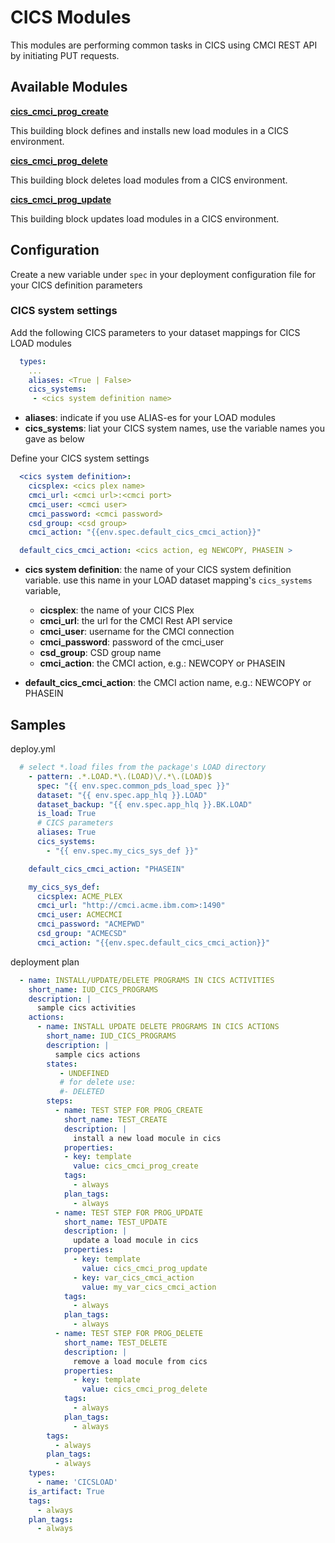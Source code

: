 # CICS Modules

This modules are performing common tasks in CICS using CMCI REST API by initiating PUT requests.

## Available Modules

**[cics_cmci_prog_create](https://www.ibm.com/docs/en/SSQ2R2_16.0.0/com.ibm.wazi.deploy.doc/wd_templ_shell_command.html)**

This building block defines and installs new load modules in a CICS environment.

**[cics_cmci_prog_delete](https://www.ibm.com/docs/en/SSQ2R2_16.0.0/com.ibm.wazi.deploy.doc/wd_templ_cics_delete.html)**

This building block deletes load modules from a CICS environment.

**[cics_cmci_prog_update](https://www.ibm.com/docs/en/SSQ2R2_16.0.0/com.ibm.wazi.deploy.doc/wd_templ_cics_update.html)**

This building block updates load modules in a CICS environment.


## Configuration

Create a new variable under `spec` in your deployment configuration file for your CICS definition parameters

### CICS system settings

Add the following CICS parameters to your dataset mappings for CICS LOAD modules

``` yaml
  types:
    ...
    aliases: <True | False>
    cics_systems:
     - <cics system definition name>
```
- **aliases**: indicate if you use ALIAS-es for your LOAD modules
- **cics_systems**: liat your CICS system names, use the variable names you gave as below


Define your CICS system settings

``` yaml
  <cics system definition>:
    cicsplex: <cics plex name>
    cmci_url: <cmci url>:<cmci port>
    cmci_user: <cmci user>
    cmci_password: <cmci password>
    csd_group: <csd group>
    cmci_action: "{{env.spec.default_cics_cmci_action}}"

  default_cics_cmci_action: <cics action, eg NEWCOPY, PHASEIN >
```

- **cics system definition**: the name of your CICS system definition variable. use this name in your LOAD dataset mapping's `cics_systems` variable,
    - **cicsplex**: the name of your CICS Plex
    - **cmci_url**: the url for the CMCI Rest API service
    - **cmci_user**: username for the CMCI connection
    - **cmci_password**: password of the cmci_user
    - **csd_group**: CSD group name
    - **cmci_action**: the CMCI action, e.g.: NEWCOPY or PHASEIN

- **default_cics_cmci_action**: the CMCI action name, e.g.: NEWCOPY or PHASEIN


## Samples

deploy.yml

``` yaml
  # select *.load files from the package's LOAD directory
    - pattern: .*.LOAD.*\.(LOAD)\/.*\.(LOAD)$
      spec: "{{ env.spec.common_pds_load_spec }}"
      dataset: "{{ env.spec.app_hlq }}.LOAD"
      dataset_backup: "{{ env.spec.app_hlq }}.BK.LOAD"
      is_load: True
      # CICS parameters
      aliases: True
      cics_systems:
        - "{{ env.spec.my_cics_sys_def }}"

    default_cics_cmci_action: "PHASEIN"

    my_cics_sys_def:
      cicsplex: ACME_PLEX
      cmci_url: "http://cmci.acme.ibm.com>:1490"
      cmci_user: ACMECMCI
      cmci_password: "ACMEPWD"
      csd_group: "ACMECSD"
      cmci_action: "{{env.spec.default_cics_cmci_action}}"
```

deployment plan

``` yaml
  - name: INSTALL/UPDATE/DELETE PROGRAMS IN CICS ACTIVITIES
    short_name: IUD_CICS_PROGRAMS
    description: |
      sample cics activities
    actions:
      - name: INSTALL UPDATE DELETE PROGRAMS IN CICS ACTIONS
        short_name: IUD_CICS_PROGRAMS
        description: |
          sample cics actions
        states:
           - UNDEFINED
           # for delete use:
           #- DELETED
        steps:
          - name: TEST STEP FOR PROG_CREATE
            short_name: TEST_CREATE
            description: |
              install a new load mocule in cics
            properties:
            - key: template
              value: cics_cmci_prog_create
            tags:
              - always
            plan_tags:
              - always
          - name: TEST STEP FOR PROG_UPDATE
            short_name: TEST_UPDATE
            description: |
              update a load mocule in cics
            properties:
              - key: template
                value: cics_cmci_prog_update
              - key: var_cics_cmci_action
                value: my_var_cics_cmci_action
            tags:
              - always
            plan_tags:
              - always
          - name: TEST STEP FOR PROG_DELETE
            short_name: TEST_DELETE
            description: |
              remove a load mocule from cics
            properties:
              - key: template
                value: cics_cmci_prog_delete
            tags:
              - always
            plan_tags:
              - always
        tags:
          - always
        plan_tags:
          - always
    types:
      - name: 'CICSLOAD'
    is_artifact: True
    tags:
      - always
    plan_tags:
      - always

```
